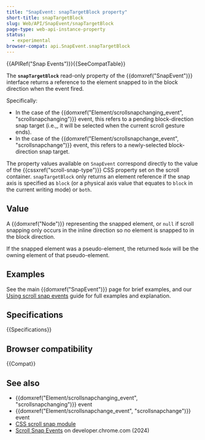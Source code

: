 ```yaml
---
title: "SnapEvent: snapTargetBlock property"
short-title: snapTargetBlock
slug: Web/API/SnapEvent/snapTargetBlock
page-type: web-api-instance-property
status:
  - experimental
browser-compat: api.SnapEvent.snapTargetBlock
---
```


{{APIRef("Snap Events")}}{{SeeCompatTable}}

The **`snapTargetBlock`** read-only property of the
{{domxref("SnapEvent")}} interface returns a reference to the element snapped to in the block direction when the event fired.

Specifically:

- In the case of the {{domxref("Element/scrollsnapchanging_event", "scrollsnapchanging")}} event, this refers to a pending block-direction snap target (i.e.,, it will be selected when the current scroll gesture ends).
- In the case of the {{domxref("Element/scrollsnapchange_event", "scrollsnapchange")}} event, this refers to a newly-selected block-direction snap target.

The property values available on `SnapEvent` correspond directly to the value of the {{cssxref("scroll-snap-type")}} CSS property set on the scroll container. `snapTargetBlock` only returns an element reference if the snap axis is specified as `block` (or a physical axis value that equates to `block` in the current writing mode) or `both`.

## Value

A {{domxref("Node")}} representing the snapped element, or `null` if scroll snapping only occurs in the inline direction so no element is snapped to in the block direction.

If the snapped element was a pseudo-element, the returned `Node` will be the owning element of that pseudo-element.

## Examples

See the main {{domxref("SnapEvent")}} page for brief examples, and our [Using scroll snap events](/en-US/docs/Web/CSS/CSS_scroll_snap/Using_scroll_snap_events) guide for full examples and explanation.

## Specifications

{{Specifications}}

## Browser compatibility

{{Compat}}

## See also

- {{domxref("Element/scrollsnapchanging_event", "scrollsnapchanging")}} event
- {{domxref("Element/scrollsnapchange_event", "scrollsnapchange")}} event
- [CSS scroll snap module](/en-US/docs/Web/CSS/CSS_scroll_snap)
- [Scroll Snap Events](https://developer.chrome.com/blog/scroll-snap-events) on developer.chrome.com (2024)
